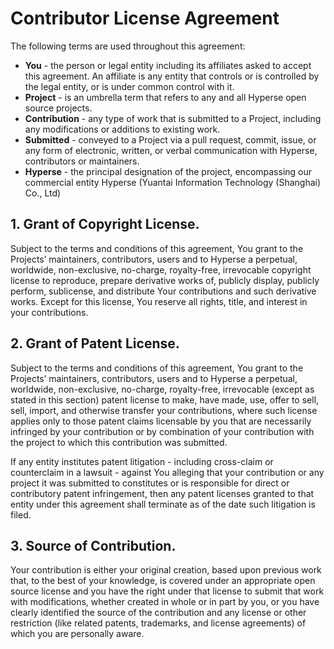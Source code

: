 # Contributor License Agreement

The following terms are used throughout this agreement:

- **You** - the person or legal entity including its affiliates asked to accept this agreement. An affiliate is any entity that controls or is controlled by the legal entity, or is under common control with it.
- **Project** - is an umbrella term that refers to any and all Hyperse open source projects.
- **Contribution** - any type of work that is submitted to a Project, including any modifications or additions to existing work.
- **Submitted** - conveyed to a Project via a pull request, commit, issue, or any form of electronic, written, or verbal communication with Hyperse, contributors or maintainers.
- **Hyperse** - the principal designation of the project, encompassing our commercial entity Hyperse (Yuantai Information Technology (Shanghai) Co., Ltd)

## 1. Grant of Copyright License.

Subject to the terms and conditions of this agreement, You grant to the Projects’ maintainers, contributors, users and to Hyperse a perpetual, worldwide, non-exclusive, no-charge, royalty-free, irrevocable copyright license to reproduce, prepare derivative works of, publicly display, publicly perform, sublicense, and distribute Your contributions and such derivative works. Except for this license, You reserve all rights, title, and interest in your contributions.

## 2. Grant of Patent License.

Subject to the terms and conditions of this agreement, You grant to the Projects’ maintainers, contributors, users and to Hyperse a perpetual, worldwide, non-exclusive, no-charge, royalty-free, irrevocable (except as stated in this section) patent license to make, have made, use, offer to sell, sell, import, and otherwise transfer your contributions, where such license applies only to those patent claims licensable by you that are necessarily infringed by your contribution or by combination of your contribution with the project to which this contribution was submitted.

If any entity institutes patent litigation - including cross-claim or counterclaim in a lawsuit - against You alleging that your contribution or any project it was submitted to constitutes or is responsible for direct or contributory patent infringement, then any patent licenses granted to that entity under this agreement shall terminate as of the date such litigation is filed.

## 3. Source of Contribution.

Your contribution is either your original creation, based upon previous work that, to the best of your knowledge, is covered under an appropriate open source license and you have the right under that license to submit that work with modifications, whether created in whole or in part by you, or you have clearly identified the source of the contribution and any license or other restriction (like related patents, trademarks, and license agreements) of which you are personally aware.
